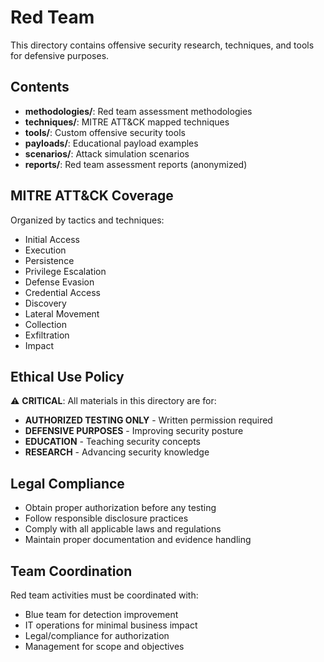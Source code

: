 # Red Team

This directory contains offensive security research, techniques, and tools for defensive purposes.

## Contents

- **methodologies/**: Red team assessment methodologies
- **techniques/**: MITRE ATT&CK mapped techniques
- **tools/**: Custom offensive security tools
- **payloads/**: Educational payload examples
- **scenarios/**: Attack simulation scenarios
- **reports/**: Red team assessment reports (anonymized)

## MITRE ATT&CK Coverage

Organized by tactics and techniques:
- Initial Access
- Execution  
- Persistence
- Privilege Escalation
- Defense Evasion
- Credential Access
- Discovery
- Lateral Movement
- Collection
- Exfiltration
- Impact

## Ethical Use Policy

⚠️ **CRITICAL**: All materials in this directory are for:
- **AUTHORIZED TESTING ONLY** - Written permission required
- **DEFENSIVE PURPOSES** - Improving security posture
- **EDUCATION** - Teaching security concepts
- **RESEARCH** - Advancing security knowledge

## Legal Compliance

- Obtain proper authorization before any testing
- Follow responsible disclosure practices
- Comply with all applicable laws and regulations
- Maintain proper documentation and evidence handling

## Team Coordination

Red team activities must be coordinated with:
- Blue team for detection improvement
- IT operations for minimal business impact
- Legal/compliance for authorization
- Management for scope and objectives